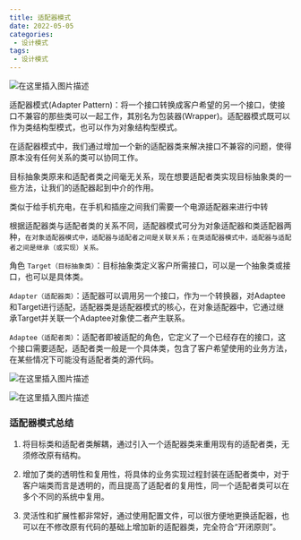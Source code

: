 ```yaml
---
title: 适配器模式
date: 2022-05-05
categories:
 - 设计模式
tags:
 - 设计模式
---
```



![在这里插入图片描述](https://img-blog.csdnimg.cn/fde85562f7bc4601a5505833ee6fb0a1.png)

适配器模式(Adapter Pattern)：将一个接口转换成客户希望的另一个接口，使接口不兼容的那些类可以一起工作，其别名为包装器(Wrapper)。适配器模式既可以作为类结构型模式，也可以作为对象结构型模式。

在适配器模式中，我们通过增加一个新的适配器类来解决接口不兼容的问题，使得原本没有任何关系的类可以协同工作。

目标抽象类原来和适配者类之间毫无关系，现在想要适配者类实现目标抽象类的一些方法，让我们的适配器起到中介的作用。

类似于给手机充电，在手机和插座之间我们需要一个电源适配器来进行中转

根据适配器类与适配者类的关系不同，适配器模式可分为对象适配器和类适配器两种，`在对象适配器模式中，适配器与适配者之间是关联关系；在类适配器模式中，适配器与适配者之间是继承（或实现）关系。`


角色
`Target（目标抽象类）`：目标抽象类定义客户所需接口，可以是一个抽象类或接口，也可以是具体类。

`Adapter（适配器类）`：适配器可以调用另一个接口，作为一个转换器，对Adaptee和Target进行适配，适配器类是适配器模式的核心，在对象适配器中，它通过继承Target并关联一个Adaptee对象使二者产生联系。

`Adaptee（适配者类）`：适配者即被适配的角色，它定义了一个已经存在的接口，这个接口需要适配，适配者类一般是一个具体类，包含了客户希望使用的业务方法，在某些情况下可能没有适配者类的源代码。

![在这里插入图片描述](https://img-blog.csdnimg.cn/a088ad3e3c614fd38954a5a64e3352ca.png)

![在这里插入图片描述](https://img-blog.csdnimg.cn/fbcb6d2795d646c4bec04bad56cff092.png)

### 适配器模式总结

1. 将目标类和适配者类解耦，通过引入一个适配器类来重用现有的适配者类，无须修改原有结构。

2. 增加了类的透明性和复用性，将具体的业务实现过程封装在适配者类中，对于客户端类而言是透明的，而且提高了适配者的复用性，同一个适配者类可以在多个不同的系统中复用。

3. 灵活性和扩展性都非常好，通过使用配置文件，可以很方便地更换适配器，也可以在不修改原有代码的基础上增加新的适配器类，完全符合“开闭原则”。
